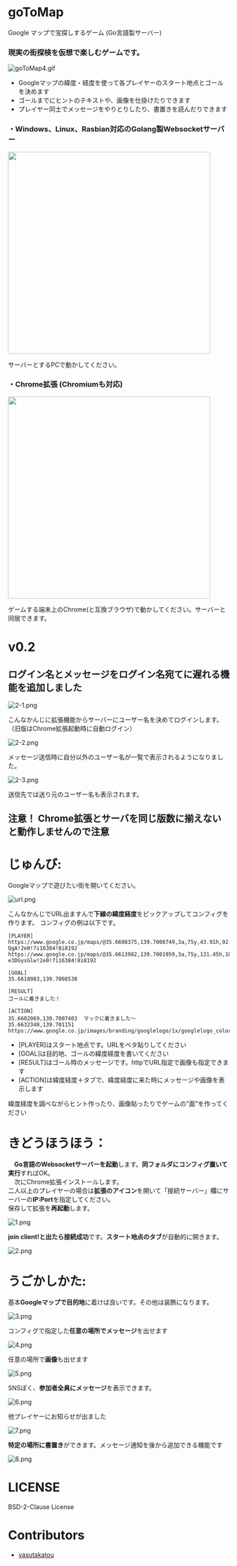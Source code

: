 # goToMap
Google マップで宝探しするゲーム (Go言語製サーバー)

### 現実の街探検を仮想で楽しむゲームです。

![goToMap4.gif](https://github.com/yasutakatou/goToMap/blob/pic/goToMap.gif)

 - Googleマップの緯度・経度を使って各プレイヤーのスタート地点とゴールを決めます
 - ゴールまでにヒントのテキストや、画像を仕掛けたりできます
 - プレイヤー同士でメッセージをやりとりしたり、書置きを読んだりできます

### ・Windows、Linux、Rasbian対応のGolang製Websocketサーバー
<a href="https://github.com/yasutakatou/goToMap/releases"><img src="https://github-link-card.s3.ap-northeast-1.amazonaws.com/yasutakatou/goToMap.png" width="460px"></a>

サーバーとするPCで動かしてください。

### ・Chrome拡張 (Chromiumも対応)
<a href="https://github.com/yasutakatou/goToMapExt/releases"><img src="https://github-link-card.s3.ap-northeast-1.amazonaws.com/yasutakatou/goToMapExt.png" width="460px"></a>

ゲームする端末上のChrome(と互換ブラウザ)で動かしてください。サーバーと同居できます。

# v0.2

## ログイン名とメッセージをログイン名宛てに遅れる機能を追加しました

![2-1.png](https://github.com/yasutakatou/goToMap/blob/pic/2-1.png)

こんなかんじに拡張機能からサーバーにユーザー名を決めてログインします。（旧版はChrome拡張起動時に自動ログイン）

![2-2.png](https://github.com/yasutakatou/goToMap/blob/pic/2-2.png)

メッセージ送信時に自分以外のユーザー名が一覧で表示されるようになりました。

![2-3.png](https://github.com/yasutakatou/goToMap/blob/pic/2-3.png)

送信先では送り元のユーザー名も表示されます。

## 注意！ Chrome拡張とサーバを同じ版数に揃えないと動作しませんので注意

# じゅんび:

Googleマップで遊びたい街を開いてください。

![url.png](https://github.com/yasutakatou/goToMap/blob/pic/url.png)

こんなかんじでURL出ますんで**下線の緯度経度**をピックアップしてコンフィグを作ります。
コンフィグの例は以下です。

```
[PLAYER]
https://www.google.co.jp/maps/@35.6608375,139.7008749,3a,75y,43.91h,92.5t/data=!3m6!1e1!3m4!1sDrFpHa0VreQbapnpTC-QgA!2e0!7i16384!8i8192
https://www.google.co.jp/maps/@35.6613982,139.7001959,3a,75y,131.45h,104.53t/data=!3m6!1e1!3m4!1szZPFU_fUtAcf-e3DGysGlw!2e0!7i16384!8i8192

[GOAL]
35.6618983,139.7008538

[RESULT]
ゴールに着きました！

[ACTION]
35.6602069,139.7007403	マックに着きました～
35.6632348,139.701151	https://www.google.co.jp/images/branding/googlelogo/1x/googlelogo_color_272x92dp.png
```

 - [PLAYER]はスタート地点です。URLをベタ貼りしてください
 - [GOAL]は目的地、ゴールの緯度経度を書いてください
 - [RESULT]はゴール時のメッセージです。httpでURL指定で画像も指定できます
 - [ACTION]は緯度経度＋タブで、緯度経度に来た時にメッセージや画像を表示します

緯度経度を調べながらヒント作ったり、画像貼ったりでゲームの"面"を作ってください

# きどうほうほう：

　**Go言語のWebsocketサーバーを起動**します。**同フォルダにコンフィグ置いて実行**すればOK。<br>
　次にChrome拡張インストールします。<br>
 二人以上のプレイヤーの場合は**拡張のアイコン**を開いて「接続サーバー」欄にサーバーの**IP:Port**を指定してください。<br>
 保存して拡張を**再起動**します。

![1.png](https://github.com/yasutakatou/goToMap/blob/pic/1.png)

**join client!と出たら接続成功**です。**スタート地点のタブ**が自動的に開きます。

![2.png](https://github.com/yasutakatou/goToMap/blob/pic/2.png)

# うごかしかた:

基本**Googleマップで目的地**に着けば良いです。その他は装飾になります。

![3.png](https://github.com/yasutakatou/goToMap/blob/pic/3.png)

コンフィグで指定した**任意の場所でメッセージ**を出せます

![4.png](https://github.com/yasutakatou/goToMap/blob/pic/4.png)

任意の場所で**画像**も出せます

![5.png](https://github.com/yasutakatou/goToMap/blob/pic/5.png)

SNSぽく、**参加者全員にメッセージ**を表示できます。

![6.png](https://github.com/yasutakatou/goToMap/blob/pic/6.png)

他プレイヤーにお知らせが出ました

![7.png](https://github.com/yasutakatou/goToMap/blob/pic/7.png)

**特定の場所に書置き**ができます。メッセージ通知を後から追加できる機能です

![8.png](https://github.com/yasutakatou/goToMap/blob/pic/8.png)

# LICENSE

BSD-2-Clause License

# Contributors

- [yasutakatou](https://github.com/yasutakatou)
